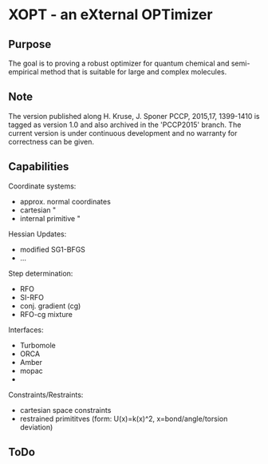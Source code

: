 # XOPT - an eXternal OPTimizer

## Purpose
The goal is to proving a robust optimizer for quantum chemical and semi-empirical method
that is suitable for large and complex molecules.

## Note
The version published along H. Kruse, J. Sponer PCCP, 2015,17, 1399-1410 is tagged as version 1.0 and
also archived in the 'PCCP2015' branch. The current version is under continuous development and
no warranty for correctness can be given.

## Capabilities

Coordinate systems:
- approx. normal coordinates
- cartesian "
- internal primitive "

Hessian Updates:
- modified SG1-BFGS
- ...

Step determination:
- RFO
- SI-RFO
- conj. gradient (cg)
- RFO-cg mixture

Interfaces:
- Turbomole
- ORCA
- Amber
- mopac
- 

Constraints/Restraints:
- cartesian space constraints
- restrained primititves (form: U(x)=k(x)^2, x=bond/angle/torsion deviation)



## ToDo




